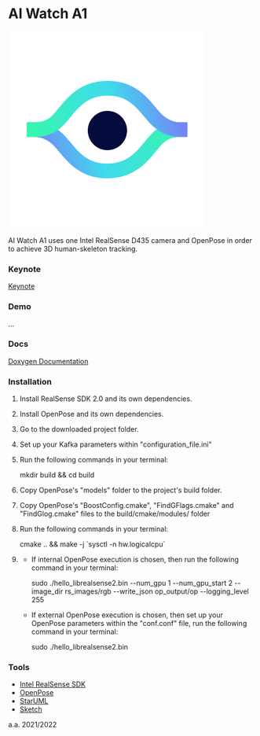 # AI Watch A1

![projectLogo](https://github.com/dennewbie/AI_Watch_A1/blob/main/design/eye_small_white%402x.png)



AI Watch A1 uses one Intel RealSense D435 camera and OpenPose in order to achieve 3D human-skeleton tracking.



### Keynote
[Keynote](...)



### Demo
...




### Docs
[Doxygen Documentation](https://dennewbie.github.io/AI_Watch_A1/doc/index.html)


### Installation
1. Install RealSense SDK 2.0 and its own dependencies.
2. Install OpenPose and its own dependencies.
3. Go to the downloaded project folder.
4. Set up your Kafka parameters within "configuration_file.ini"
5. Run the following commands in your terminal:
   
   mkdir build && cd build
   
6. Copy OpenPose's "models" folder to the project's build folder.
7. Copy OpenPose's "BoostConfig.cmake", "FindGFlags.cmake" and "FindGlog.cmake" files  to the build/cmake/modules/ folder

8. Run the following commands in your terminal:
   
   cmake .. && make -j \`sysctl -n hw.logicalcpu\`
   
9. 
    - If internal OpenPose execution is chosen, then run the following command in your terminal:
   
        sudo ./hello_librealsense2.bin --num_gpu 1 --num_gpu_start 2 --image_dir rs_images/rgb --write_json op_output/op --logging_level 255
   
   - If external OpenPose execution is chosen, then set up your OpenPose parameters 
   within the "conf.conf" file, run the following command in your terminal:

        sudo ./hello_librealsense2.bin
   


### Tools
- [Intel RealSense SDK](https://github.com/IntelRealSense/librealsense)
- [OpenPose](https://github.com/CMU-Perceptual-Computing-Lab/openpose)
- [StarUML](https://staruml.io/)
- [Sketch](https://www.sketch.com/)

a.a. 2021/2022